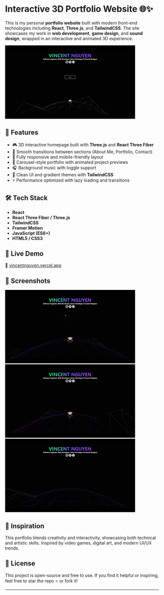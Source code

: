 # Interactive 3D Portfolio Website 🌐✨

This is my personal **portfolio website** built with modern front-end technologies including **React**, **Three.js**, and **TailwindCSS**. The site showcases my work in **web development**, **game design**, and **sound design**, wrapped in an interactive and animated 3D experience.

![Portfolio Preview](./src/assets/portfolioThreeJS.gif)

## 🌟 Features

- 🎮 3D interactive homepage built with **Three.js** and **React Three Fiber**
- 🧭 Smooth transitions between sections (About Me, Portfolio, Contact)
- 📱 Fully responsive and mobile-friendly layout
- 💼 Carousel-style portfolio with animated project previews
- 🎧 Background music with toggle support
- 🎨 Clean UI and gradient themes with **TailwindCSS**
- ⚡ Performance optimized with lazy loading and transitions

## 🛠️ Tech Stack

- **React**
- **React Three Fiber / Three.js**
- **TailwindCSS**
- **Framer Motion**
- **JavaScript (ES6+)**
- **HTML5 / CSS3**

## 🚀 Live Demo

🔗 [vincentnguyen.vercel.app](https://vincentnguyen.vercel.app/)

## 📸 Screenshots

![3D Portfolio Preview](./src/assets/portfolioThreeJS1.gif)
![3D Portfolio Preview](./src/assets/portfolioThreeJS2.gif)
![3D Portfolio Preview](./src/assets/portfolioThreeJS3.gif)


## 🧠 Inspiration

This portfolio blends creativity and interactivity, showcasing both technical and artistic skills. Inspired by video games, digital art, and modern UI/UX trends.

## 📝 License

This project is open-source and free to use. If you find it helpful or inspiring, feel free to star the repo ⭐ or fork it!

---

